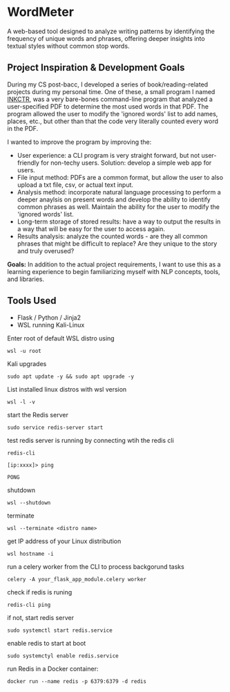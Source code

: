 # WordMeter

A web-based tool designed to analyze writing patterns by identifying the frequency of unique words and phrases, offering deeper insights into textual styles without common stop words.

## Project Inspiration & Development Goals

During my CS post-bacc, I developed a series of book/reading-related projects during my personal time. One of these, a small program I named [INKCTR](https://github.com/katerib/inkCTR), was a very bare-bones command-line program that analyzed a user-specified PDF to determine the most used words in that PDF. The program allowed the user to modify the 'ignored words' list to add names, places, etc., but other than that the code very literally counted every word in the PDF.

I wanted to improve the program by improving the:

- User experience: a CLI program is very straight forward, but not user-friendly for non-techy users. Solution: develop a simple web app for users.
- File input method: PDFs are a common format, but allow the user to also upload a txt file, csv, or actual text input.
- Analysis method: incorporate natural language processing to perform a deeper anaylsis on present words and develop the ability to identify common phrases as well. Maintain the ability for the user to modify the 'ignored words' list.
- Long-term storage of stored results: have a way to output the results in a way that will be easy for the user to access again. 
- Results analysis: analyze the counted words - are they all common phrases that might be difficult to replace? Are they unique to the story and truly overused? 

**Goals:** In addition to the actual project requirements, I want to use this as a learning experience to begin familiarizing myself with NLP concepts, tools, and libraries.


## Tools Used

* Flask / Python / Jinja2
* WSL running Kali-Linux


Enter root of default WSL distro using 

    wsl -u root

Kali upgrades

    sudo apt update -y && sudo apt upgrade -y

List installed linux distros with wsl version

    wsl -l -v

start the Redis server 

    sudo service redis-server start 

test redis server is running by connecting wtih the redis cli

    redis-cli 

    [ip:xxxx]> ping

    PONG
shutdown

    wsl --shutdown

terminate 

    wsl --terminate <distro name>

get IP address of your Linux distribution

    wsl hostname -i



run a celery worker from the CLI to process backgorund tasks

    celery -A your_flask_app_module.celery worker

check if redis is runing

    redis-cli ping

if not, start redis server

    sudo systemctl start redis.service 

enable redis to start at boot

    sudo systemctyl enable redis.service 

run Redis in a Docker container:

    docker run --name redis -p 6379:6379 -d redis

